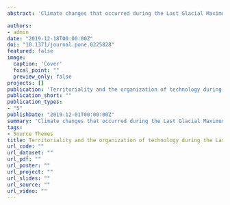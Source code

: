 ```yaml
---
abstract: 'Climate changes that occurred during the Last Glacial Maximum (LGM) had significant consequences in human eco-dynamics across Europe. Among the most striking impacts are the demographic contraction of modern humans into southern refugia and the potential formation of a population bottleneck. In Iberia and southern France transformations also included the occurrence of significant technological changes, mostly marked by the emergence of a diverse set of bifacially-shaped stone projectiles. The rapid dissemination of bifacial technologies and the geographical circumscription of specific projectile morphologies within these regions have been regarded as evidence for: (1) the existence of a system of long-distance exchange and social alliance networks; (2) the organization of human groups into cultural facies with well-defined stylistic territorial boundaries. However, the degree and modes in which cultural transmission have occurred within these territories, and how it may have influenced other domains of the adaptive systems, remains largely unknown. Using southern Iberia as a case-study, this paper presents the first quantitative approach to the organization of lithic technology and its relationship to hunter-gatherers’ territorial organization during the LGM. Similarities and dissimilarities in the presence of morphological and metric data describing lithic technologies are used as a proxy to explore modes and degrees of cultural transmission. Statistical results show that similarities in technological options are dependent on the chronology and geographical distance between sites and corroborate previous arguments for the organization of LGM settlement in Southern Iberia into discrete eco-cultural facies.'

authors:
- admin
date: "2019-12-18T00:00:00Z"
doi: "10.1371/journal.pone.0225828"
featured: false
image:
  caption: 'Cover'
  focal_point: ""
  preview_only: false
projects: []
publication: 'Territoriality and the organization of technology during the Last Glacial Maximum in southwestern Europe'
publication_short: ""
publication_types:
- "5"
publishDate: "2019-12-01T00:00:00Z"
summary: 'Climate changes that occurred during the Last Glacial Maximum (LGM) had significant consequences in human eco-dynamics across Europe. Among the most striking impacts are the demographic contraction of modern humans into southern refugia and the potential formation of a population bottleneck. In Iberia and southern France transformations also included the occurrence of significant technological changes, mostly marked by the emergence of a diverse set of bifacially-shaped stone projectiles. The rapid dissemination of bifacial technologies and the geographical circumscription of specific projectile morphologies within these regions have been regarded as evidence for: (1) the existence of a system of long-distance exchange and social alliance networks; (2) the organization of human groups into cultural facies with well-defined stylistic territorial boundaries. However, the degree and modes in which cultural transmission have occurred within these territories, and how it may have influenced other domains of the adaptive systems, remains largely unknown. Using southern Iberia as a case-study, this paper presents the first quantitative approach to the organization of lithic technology and its relationship to hunter-gatherers’ territorial organization during the LGM. Similarities and dissimilarities in the presence of morphological and metric data describing lithic technologies are used as a proxy to explore modes and degrees of cultural transmission. Statistical results show that similarities in technological options are dependent on the chronology and geographical distance between sites and corroborate previous arguments for the organization of LGM settlement in Southern Iberia into discrete eco-cultural facies.'
tags:
- Source Themes
title: Territoriality and the organization of technology during the Last Glacial Maximum in southwestern Europe
url_code: ""
url_dataset: ""
url_pdf: ""
url_poster: ""
url_project: ""
url_slides: ""
url_source: ""
url_video: ""
---
```

